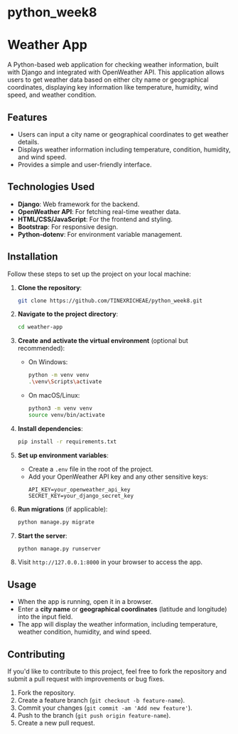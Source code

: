 # python_week8
# Weather App

A Python-based web application for checking weather information, built with Django and integrated with OpenWeather API. This application allows users to get weather data based on either city name or geographical coordinates, displaying key information like temperature, humidity, wind speed, and weather condition.

## Features

- Users can input a city name or geographical coordinates to get weather details.
- Displays weather information including temperature, condition, humidity, and wind speed.
- Provides a simple and user-friendly interface.

## Technologies Used

- **Django**: Web framework for the backend.
- **OpenWeather API**: For fetching real-time weather data.
- **HTML/CSS/JavaScript**: For the frontend and styling.
- **Bootstrap**: For responsive design.
- **Python-dotenv**: For environment variable management.

## Installation

Follow these steps to set up the project on your local machine:

1. **Clone the repository**:
    ```bash
    git clone https://github.com/TINEXRICHEAE/python_week8.git
    ```

2. **Navigate to the project directory**:
    ```bash
    cd weather-app
    ```

3. **Create and activate the virtual environment** (optional but recommended):
    - On Windows:
      ```bash
      python -m venv venv
      .\venv\Scripts\activate
      ```
    - On macOS/Linux:
      ```bash
      python3 -m venv venv
      source venv/bin/activate
      ```

4. **Install dependencies**:
    ```bash
    pip install -r requirements.txt
    ```

5. **Set up environment variables**:
    - Create a `.env` file in the root of the project.
    - Add your OpenWeather API key and any other sensitive keys:
      ```
      API_KEY=your_openweather_api_key
      SECRET_KEY=your_django_secret_key
      ```

6. **Run migrations** (if applicable):
    ```bash
    python manage.py migrate
    ```

7. **Start the server**:
    ```bash
    python manage.py runserver
    ```

8. Visit `http://127.0.0.1:8000` in your browser to access the app.

## Usage

- When the app is running, open it in a browser.
- Enter a **city name** or **geographical coordinates** (latitude and longitude) into the input field.
- The app will display the weather information, including temperature, weather condition, humidity, and wind speed.

## Contributing

If you'd like to contribute to this project, feel free to fork the repository and submit a pull request with improvements or bug fixes.

1. Fork the repository.
2. Create a feature branch (`git checkout -b feature-name`).
3. Commit your changes (`git commit -am 'Add new feature'`).
4. Push to the branch (`git push origin feature-name`).
5. Create a new pull request.

